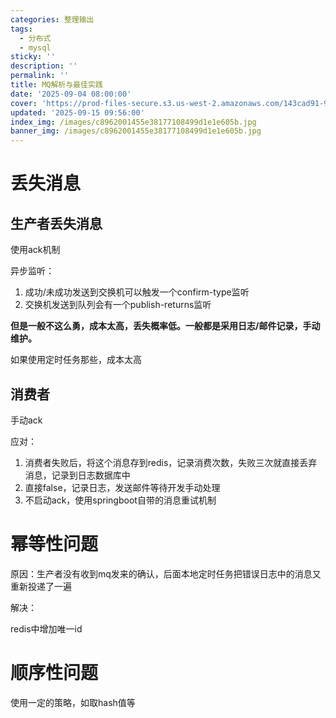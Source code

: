 ```yaml
---
categories: 整理输出
tags:
  - 分布式
  - mysql
sticky: ''
description: ''
permalink: ''
title: MQ解析与最佳实践
date: '2025-09-04 08:00:00'
cover: 'https://prod-files-secure.s3.us-west-2.amazonaws.com/143cad91-961b-48b0-82dc-78fbb6eb5abe/c9835214-316f-4bc0-80b9-279807294da1/934905.jpg?X-Amz-Algorithm=AWS4-HMAC-SHA256&X-Amz-Content-Sha256=UNSIGNED-PAYLOAD&X-Amz-Credential=ASIAZI2LB4666D2JGT7N%2F20250918%2Fus-west-2%2Fs3%2Faws4_request&X-Amz-Date=20250918T210048Z&X-Amz-Expires=3600&X-Amz-Security-Token=IQoJb3JpZ2luX2VjEEkaCXVzLXdlc3QtMiJHMEUCIBvsszpZwN%2FUnOO7GNh6E0kUX4z0lVRcjno6pPntUHeTAiEAxerPwODFDXM%2FwJBH2lxd1rpLlSzNaSEiy7Lz0QTj70IqiAQIwv%2F%2F%2F%2F%2F%2F%2F%2F%2F%2FARAAGgw2Mzc0MjMxODM4MDUiDGj8hE40QBlA9lEvZSrcA9iBw93jqfjRByiSopqDUX6zrr51ShscgnWRZQB94TSy4NRUcCdkATj1AQoxZAU4SKbVAw3jREYzGc4t7ObGrvQ6gtA84Do3qXwIRqRmOAx44T82mbvkBpy9%2BrCc274L2VriZ%2FKhjGCcqvPW5BrHgaQm%2FsEIThRSoQCsH4CX8hdzV41t%2FW%2BtAl7t70qMS0gMjD1X7FsiPgPlEtefePrUl5f%2FydlAabP7xiQKTvVIafA3ym%2BL1CTnFgzrKEV%2BXk%2BdDgTgsjbIHWIRcs3lCqrSekerVYYjCWhrHP8fHAoG03GRN9c4ovhn%2FBDLkxGqaEbVJtkEW074Fi%2BQgR6NAV6DjUP3LAglJV2WPgGRiGWlAz53XgGo8NOFwCkvPGxsuw%2BukS1IX6gVzcAHHdsOV3ez7dnvbIaVPJJi2GnXsHCqZaIm9NOZVAv6vf0quCGl7miZPcA6rbyrA6OYTUXtT3uu0Anrl9cllM%2FACxQAg32KxGQD%2F4Cd6j7t%2FkjOQzhGhG6KdrR6fsOB6ewE5huNrRis7kHVvznQprT7W3g1c1H1xpqsscNFzAiajxBFQHsP3jF7rYW57T0ZvgSfvTf3hKSYM%2BDaBYSxrQCOLtLiWF7k4WK2zfMqe%2FIAhkmw0TUTMIn2sMYGOqUBbUd%2Bg3OO9X6%2Fa6jEFpqMFeue6XQfOqGjmCzEFghocLWni1gvYnDAeg4%2FOPS1Hqw0A%2FcXGUAlSnIa37NNpbn56xTfqgsAECyg0Tv7USFni8L1%2FDpjzN%2FIMsJYqGc5%2BWt%2BRLJYTfubW9C1HmKv4YvYCsrV9AL1bvUzTlExYeulssRf4r9gkHmIYhPULwKMVzwL%2FOFuZERQZptgbI93jYhed3mljg%2Fk&X-Amz-Signature=54ed0e2f009b338468cf96152388527306fab6eef41b8299c395de7fedf3fa72&X-Amz-SignedHeaders=host&x-amz-checksum-mode=ENABLED&x-id=GetObject'
updated: '2025-09-15 09:56:00'
index_img: /images/c8962001455e38177108499d1e1e605b.jpg
banner_img: /images/c8962001455e38177108499d1e1e605b.jpg
---
```


# 丢失消息


## 生产者丢失消息


使用ack机制


异步监听：

1. 成功/未成功发送到交换机可以触发一个confirm-type监听
2. 交换机发送到队列会有一个publish-returns监听

**但是一般不这么勇，成本太高，丢失概率低。一般都是采用日志/邮件记录，手动维护。**


如果使用定时任务那些，成本太高


## 消费者


手动ack


应对：

1. 消费者失败后，将这个消息存到redis，记录消费次数，失败三次就直接丢弃消息，记录到日志数据库中
2. 直接false，记录日志，发送邮件等待开发手动处理
3. 不启动ack，使用springboot自带的消息重试机制

# 幂等性问题


原因：生产者没有收到mq发来的确认，后面本地定时任务把错误日志中的消息又重新投递了一遍


解决：


redis中增加唯一id


# 顺序性问题


使用一定的策略，如取hash值等

